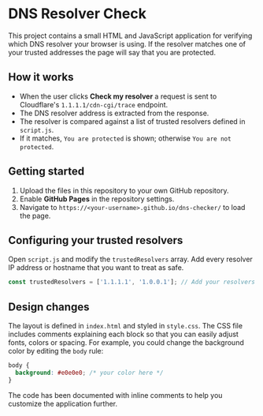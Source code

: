 # DNS Resolver Check

This project contains a small HTML and JavaScript application for verifying which DNS resolver your browser is using. If the resolver matches one of your trusted addresses the page will say that you are protected.

## How it works

- When the user clicks **Check my resolver** a request is sent to Cloudflare's `1.1.1.1/cdn-cgi/trace` endpoint.
- The DNS resolver address is extracted from the response.
- The resolver is compared against a list of trusted resolvers defined in `script.js`.
- If it matches, `You are protected` is shown; otherwise `You are not protected`.

## Getting started

1. Upload the files in this repository to your own GitHub repository.
2. Enable **GitHub Pages** in the repository settings.
3. Navigate to `https://<your-username>.github.io/dns-checker/` to load the page.

## Configuring your trusted resolvers

Open `script.js` and modify the `trustedResolvers` array. Add every resolver IP address or hostname that you want to treat as safe.

```javascript
const trustedResolvers = ['1.1.1.1', '1.0.0.1']; // Add your resolvers here
```

## Design changes

The layout is defined in `index.html` and styled in `style.css`. The CSS file includes comments explaining each block so that you can easily adjust fonts, colors or spacing. For example, you could change the background color by editing the `body` rule:

```css
body {
  background: #e0e0e0; /* your color here */
}
```

The code has been documented with inline comments to help you customize the application further.
